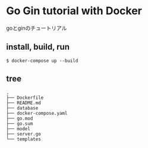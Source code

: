 # Go Gin tutorial with Docker
goとginのチュートリアル

## install, build, run
```
$ docker-compose up --build
```

## tree
```
.
├── Dockerfile
├── README.md
├── database
├── docker-compose.yaml
├── go.mod
├── go.sum
├── model
├── server.go
└── templates
```